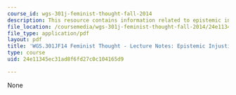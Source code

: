 ```yaml
---
course_id: wgs-301j-feminist-thought-fall-2014
description: This resource contains information related to epistemic injustice.
file_location: /coursemedia/wgs-301j-feminist-thought-fall-2014/24e11345ec31ad8f6fd27c0c104165d9_MITWGS_301JF14_Sess26.pdf
file_type: application/pdf
layout: pdf
title: 'WGS.301JF14 Feminist Thought - Lecture Notes: Epistemic Injustice'
type: course
uid: 24e11345ec31ad8f6fd27c0c104165d9

---
```

None